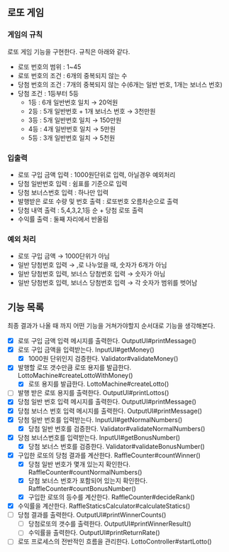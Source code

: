 ## 로또 게임

### 게임의 규칙

로또 게임 기능을 구현한다. 규칙은 아래와 같다.

- 로또 번호의 범위 : 1~45
- 로또 번호의 조건 : 6개의 중복되지 않는 수
- 당첨 번호의 조건 : 7개의 중복되지 않는 수(6개는 일반 번호, 1개는 보너스 번호)
- 당첨 조건 : 1등부터 5등
    - 1등 : 6개 일반번호 일치 → 20억원
    - 2등 : 5개 일반번호 + 1개 보너스 번호 → 3천만원
    - 3등 : 5개 일반번호 일치 → 150만원
    - 4등 : 4개 일반번호 일치 → 5만원
    - 5등 : 3개 일반번호 일치 → 5천원

### 입출력

- 로또 구입 금액 입력 : 1000원단위로 입력, 아닐경우 예외처리
- 당첨 일반번호 입력 : 쉼표를 기준으로 입력
- 당첨 보너스번호 입력 : 하나만 입력
- 발행받은 로또 수량 및 번호 출력 : 로또번호 오름차순으로 출력
- 당첨 내역 출력 : 5,4,3,2,1등 순 + 당첨 로또 출력
- 수익률 출력 : 둘째 자리에서 반올림

### 예외 처리

- 로또 구입 금액 → 1000단위가 아님
- 일반 당첨번호 입력 → ,로 나누었을 때, 숫자가 6개가 아님
- 일반 당첨번호 입력, 보너스 당첨번호 입력 → 숫자가 아님
- 일반 당첨번호 입력, 보너스 당첨번호 입력 → 각 숫자가 범위를 벗어남

## 기능 목록

최종 결과가 나올 때 까지 어떤 기능을 거쳐가야할지 순서대로 기능을 생각해본다.

- [x]  로또 구입 금액 입력 메시지를 출력한다. OutputUI#printMessage()
- [x]  로또 구입 금액을 입력받는다. InputUI#getMoney()
    - [x]  1000원 단위인지 검증한다. Validator#validateMoney()
- [x]  발행할 로또 갯수만큼 로또 용지를 발급한다. LottoMachine#createLottoWithMoney()
    - [x]  로또 용지를 발급한다. LottoMachine#createLotto()
- [ ]  발행 받은 로또 용지를 출력한다. OutputUI#printLottos()
- [x]  당첨 일반 번호 입력 메시지를 출력한다. OutputUI#printMessage()
- [x]  당첨 보너스 번호 입력 메시지를 출력한다. OutputUI#printMessage()
- [x]  당첨 일반 번호를 입력받는다. InputUI#getNormalNumbers()
    - [x]  당첨 일반 번호를 검증한다. Validator#validateNormalNumbers()
- [x]  당첨 보너스번호를 입력받는다. InputUI#getBonusNumber()
    - [x]  당첨 보너스 번호를 검증한다. Validator#validateBonusNumber()
- [x]  구입한 로또의 당첨 결과를 계산한다. RaffleCounter#countWinner()
    - [x]  당첨 일반 번호가 몇개 있는지 확인한다. RaffleCounter#countNormalNumbers()
    - [x]  당첨 보너스 번호가 포함되어 있는지 확인한다. RaffleCounter#countBonusNumber()
    - [x]  구입한 로또의 등수를 계산한다. RaffleCounter#decideRank()
- [x]  수익률을 계산한다. RaffleStaticsCalculator#calculateStatics()
- [ ]  당첨 결과를 출력한다. OutputUI#printWinnerCounts()
    - [ ]  당첨로또의 갯수를 출력한다. OutputUI#printWinnerResult()
    - [ ]  수익률을 출력한다. OutputUI#printReturnRate()
- [ ]  로또 프로세스의 전반적인 흐름을 관리한다. LottoController#startLotto()